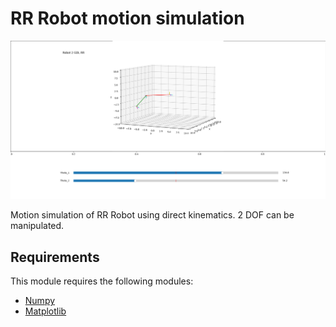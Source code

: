 # RR Robot motion simulation

![Design preview for the Web Page](preview.png)

Motion simulation of RR Robot using direct kinematics. 2 DOF can be manipulated.

## Requirements

This module requires the following modules:
- [Numpy](https://numpy.org/)
- [Matplotlib](https://matplotlib.org/)